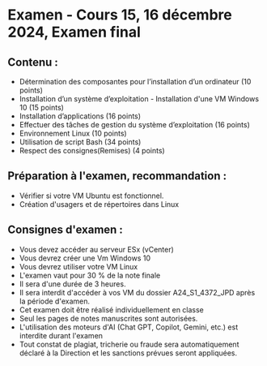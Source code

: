 


# Examen - Cours 15, 16 décembre 2024, Examen final
 
## Contenu : 
 - Détermination des composantes pour l’installation d’un ordinateur (10 points)
 - Installation d’un système d’exploitation - Installation d'une VM Windows 10 (15 points)
 - Installation d’applications (16 points)
 - Effectuer des tâches de gestion du système d’exploitation (16 points)
 - Environnement Linux (10 points) 
 - Utilisation de script Bash (34 points)
 - Respect des consignes(Remises) (4 points)

## Préparation à l'examen, recommandation : 
- Vérifier si votre VM Ubuntu est fonctionnel.
- Création d'usagers et de répertoires dans Linux

## Consignes d'examen : 

- Vous devez accéder au serveur ESx (vCenter)
- Vous devrez créer une Vm Windows 10
- Vous devrez utiliser votre VM Linux
- L'examen vaut pour 30 % de la note finale
- Il sera d'une durée de 3 heures.
- Il sera interdit d'accéder à vos VM du dossier A24_S1_4372_JPD après la période d'examen.
- Cet examen doit être réalisé individuellement en classe
- Seul les pages de notes manuscrites sont autorisées.
- L'utilisation des moteurs d'AI (Chat GPT, Copilot, Gemini, etc.) est interdite durant l'examen
- Tout constat de plagiat, tricherie ou fraude sera automatiquement déclaré à la Direction et les sanctions prévues seront appliquées.

